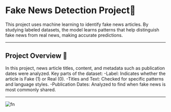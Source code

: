 # Fake News Detection Project📰
This project uses machine learning to identify fake news articles. By studying labeled datasets, the model learns patterns that help distinguish fake news from real news, making accurate predictions.

---

## **Project Overview** 📌
In this project, news article titles, content, and metadata such as publication dates were analyzed. Key parts of the dataset:
-Label: Indicates whether the article is Fake (1) or Real (0).
-Titles and Text: Checked for specific patterns and language styles.
-Publication Dates: Analyzed to find when fake news is most commonly shared.

---

![fn](https://github.com/user-attachments/assets/8fe79b9c-a01a-4d83-aa68-8ca89aefb974)
